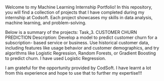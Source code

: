 Welcome to my Machine Learning Internship Portfolio! In this repository, 
you will find a collection of projects that I have completed during my internship at Codsoft. 
Each project showcases my skills in data analysis, machine learning, and problem-solving.

Below is a summary of the projects:
Task_3. CUSTOMER CHURN PREDICTION Description: Develop a model to predict customer churn for a subscription- based service or business. 
Use historical customer data, including features like usage behavior and customer demographics, and try algorithms like Logistic Regression, Random Forests, or Gradient Boosting to predict churn. 
I have used Logistic Regression.

I am grateful for the opportunity provided by CodSoft. I have learnt a lot from this experience and hope to use that to further my expertise!!!
